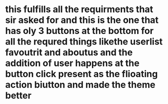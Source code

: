 <h1>this fulfills all the requirments that sir asked for and this is the one that has oly 3 buttons at the bottom for all the requred things likethe userlist favoutrit and aboutus and the addition of user happens at the button click present as the flioating action biutton and made the theme better 
</h1>
